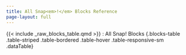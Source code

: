 ```yaml
---
title: All Snap<em>!</em> Blocks Reference
page-layout: full
---
```


<!--
The table below is currently generated from
the following Snap! project:
https://snap.berkeley.edu/snap/snap.html#present:Username=cycomachead&ProjectName=markdown%20blocks%20table
Run the two scripts, then copy the output of the `blocks table md` variable

Block images should be exported at 2X Zoom on a retina display.
(4X Zoom on a non-retina display.)
-->

<!-- TODO: These images are missing:
reportNewCostumeSkewed
reportNewCostume
reportNewSoundFromSamples
changePenColorDimension
setPenColorDimension
reportPipe
doDefineBlock
doSetBlockAttribute
reportBlockAttribute
reportEnvironment
doSetSlot
reportMousePosition
reportVariadicMin
reportVariadicMax
reportAtan2
reportVariadicLessThan
reportVariadicEquals
reportVariadicGreaterThan
reportTextAttribute
reportCrossproduct
-->

<style>
/* In the markdown table this class is applied to the link */
.block-image-2x img {
  height: 55%;
}
</style>

<!-- This file should contain noting but markdown. -->
{{< include _raw_blocks_table.qmd >}}
: All Snap! Blocks {.blocks-table .table-striped .table-bordered .table-hover .table-responsive-sm .dataTable}

<script src="https://code.jquery.com/jquery-3.7.1.min.js"></script>
<script src="https://cdn.datatables.net/1.13.7/js/jquery.dataTables.min.js"></script>
<script>
  document.addEventListener('DOMContentLoaded', function() {
    const table = document.querySelector('.blocks-table');
    if (table) {
      $(table).DataTable();
    }
  });
</script>
